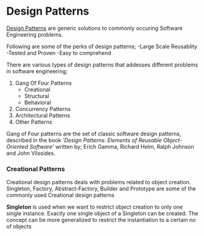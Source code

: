 
# Design Patterns
[Design Patterns](https://en.wikipedia.org/wiki/Software_design_pattern) are generic solutions to commonly occuring Software Engineering problems.

Following are some of the perks of design patterns;
  -Large Scale Reusablity	 
  -Tested and Proven
  -Easy to comprehend 

There are various types of design patterns that addesses different problems in software engineering;
 1. Gang Of Four Patterns
    - Creational
    - Structural
    - Behavioral
 2. Concurrency Patterns
 3. Architectural Patterns
 4. Other Patterns

Gang of Four patterns are the set of classic software design  patterns, described in the book *'Design Patterns: Elements of Reusable Object-Oriented Software'* written by; Erich Gamma, Richard Helm, Ralph Johnson and John Vlissides.


### Creational Patterns
Creational design patterns deals with problems related to object creation.
Singleton, Factory, Abstract-Factory, Builder and Prototype are some of the commonly used Creational design patterns 

**Singleton** is used when we want to restrict object creation to only one single instance. Exactly one single object of a Singleton can be created. The concept can be more generalized to restrict the instantiation to a certain no of objects
